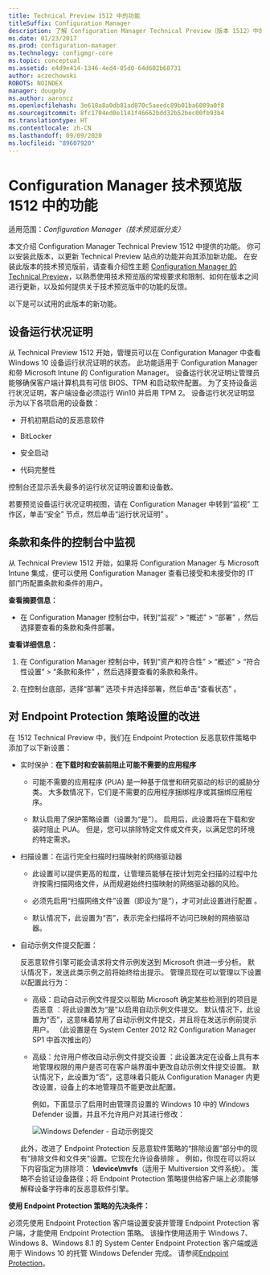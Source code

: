 ```yaml
---
title: Technical Preview 1512 中的功能
titleSuffix: Configuration Manager
description: 了解 Configuration Manager Technical Preview（版本 1512）中的可用功能。
ms.date: 01/23/2017
ms.prod: configuration-manager
ms.technology: configmgr-core
ms.topic: conceptual
ms.assetid: e4d9e414-1346-4ed4-85d0-64d602b68731
author: aczechowski
ROBOTS: NOINDEX
manager: dougeby
ms.author: aaroncz
ms.openlocfilehash: 3e618a8a0db81ad870c5aeedc89b01ba6089a0f8
ms.sourcegitcommit: 8fc1704ed0e1141f46662bdd32b52bec00fb93b4
ms.translationtype: HT
ms.contentlocale: zh-CN
ms.lasthandoff: 09/09/2020
ms.locfileid: "89607920"
---
```

# <a name="capabilities-in-technical-preview-1512-for-configuration-manager"></a>Configuration Manager 技术预览版 1512 中的功能

适用范围：*Configuration Manager（技术预览版分支）*

本文介绍 Configuration Manager Technical Preview 1512 中提供的功能。 你可以安装此版本，以更新 Technical Preview 站点的功能并向其添加新功能。 在安装此版本的技术预览版前，请查看介绍性主题 [Configuration Manager 的 Technical Preview](technical-preview.md)，以熟悉使用技术预览版的常规要求和限制、如何在版本之间进行更新，以及如何提供关于技术预览版中的功能的反馈。  

 以下是可以试用的此版本的新功能。  

##  <a name="device-health-attestation"></a><a name="bkmk_devicehealth"></a> 设备运行状况证明  
 从 Technical Preview 1512 开始，管理员可以在 Configuration Manager 中查看 Windows 10 设备运行状况证明的状态。  此功能适用于 Configuration Manager 和带 Microsoft Intune 的 Configuration Manager。 设备运行状况证明让管理员能够确保客户端计算机具有可信 BIOS、TPM 和启动软件配置。 为了支持设备运行状况证明，客户端设备必须运行 Win10 并启用 TPM 2。 设备运行状况证明显示为以下各项启用的设备数：  

-   开机初期启动的反恶意软件  

-   BitLocker  

-   安全启动  

-   代码完整性  

控制台还显示丢失最多的运行状况证明设置和设备数。  

若要预览设备运行状况证明视图，请在 Configuration Manager 中转到“监视”  工作区，单击“安全”  节点，然后单击“运行状况证明”  。  

##  <a name="in-console-monitoring-for-terms-and-conditions"></a><a name="bkmk_viewterms"></a>条款和条件的控制台中监视  
从 Technical Preview 1512 开始，如果将 Configuration Manager 与 Microsoft Intune 集成，便可以使用 Configuration Manager 查看已接受和未接受你的 IT 部门所配置条款和条件的用户。  

**查看摘要信息：**  

-   在 Configuration Manager 控制台中，转到“监视”   > “概述”   > “部署”  ，然后选择要查看的条款和条件部署。  

**查看详细信息：**  

1.  在 Configuration Manager 控制台中，转到“资产和符合性”   > “概述”   > “符合性设置”   > “条款和条件”  ，然后选择要查看的条款和条件。  

2.  在控制台底部，选择“部署”  选项卡并选择部署，然后单击“查看状态”  。  

##  <a name="improvements-to-endpoint-protection-policy-settings"></a><a name="bkmk_EPpolicy"></a>对 Endpoint Protection 策略设置的改进  
在 1512 Technical Preview 中，我们在 Endpoint Protection 反恶意软件策略中添加了以下新设置：  

-   实时保护：**在下载时和安装前阻止可能不需要的应用程序**  

    -   可能不需要的应用程序 (PUA) 是一种基于信誉和研究驱动的标识的威胁分类。 大多数情况下，它们是不需要的应用程序捆绑程序或其捆绑应用程序。  

    -   默认启用了保护策略设置（设置为“是”）。 启用后，此设置将在下载和安装时阻止 PUA。 但是，您可以排除特定文件或文件夹，以满足您的环境的特定需求。  

-   扫描设置：在运行完全扫描时扫描映射的网络驱动器   

    -   此设置可以提供更高的粒度，让管理员能够在按计划完全扫描的过程中允许按需扫描网络文件，从而规避始终扫描映射的网络驱动器的风险。  

    -   必须先启用“扫描网络文件”设置（即设为“是”），才可对此设置进行配置  。  

    -   默认情况下，此设置为“否”，表示完全扫描将不访问已映射的网络驱动器。  

-   自动示例文件提交配置：  

     反恶意软件引擎可能会请求将文件示例发送到 Microsoft 供进一步分析。 默认情况下，发送此类示例之前将始终给出提示。 管理员现在可以管理以下设置以配置此行为：  

    -   高级：启动自动示例文件提交以帮助 Microsoft 确定某些检测到的项目是否恶意  ：将此设置改为“是”以启用自动示例文件提交。 默认情况下，此设置为“否”，这意味着禁用了自动示例文件提交，并且将在发送示例前提示用户。   （此设置是在 System Center 2012 R2 Configuration Manager SP1 中首次推出的）  

    -   高级：允许用户修改自动示例文件提交设置  ：此设置决定在设备上具有本地管理权限的用户是否可在客户端界面中更改自动示例文件提交设置。 默认情况下，此设置为“否”，这意味着只能从 Configuration Manager 内更改设置，设备上的本地管理员不能更改此配置。  

         例如，下面显示了启用时由管理员设置的 Windows 10 中的 Windows Defender 设置，并且不允许用户对其进行修改：  

         ![Windows Defender - 自动示例提交](../../core/get-started/media/TechRef_WinDefender.png)  

    此外，改进了 Endpoint Protection 反恶意软件策略的“排除设置”部分中的现有“排除文件和文件夹”设置。它现在允许设备排除  。 例如，你现在可以将以下内容指定为排除项： **\device\mvfs**（适用于 Multiversion 文件系统）。 策略不会验证设备路径；将 Endpoint Protection 策略提供给客户端上必须能够解释设备字符串的反恶意软件引擎。  

**使用 Endpoint Protection 策略的先决条件：**  

必须先使用 Endpoint Protection 客户端设置安装并管理 Endpoint Protection 客户端，才能使用 Endpoint Protection 策略。 该操作使用适用于 Windows 7、Windows 8、Windows 8.1 的 System Center Endpoint Protection 客户端或适用于 Windows 10 的托管 Windows Defender 完成。 请参阅[Endpoint Protection](../../protect/deploy-use/endpoint-protection.md)。  
